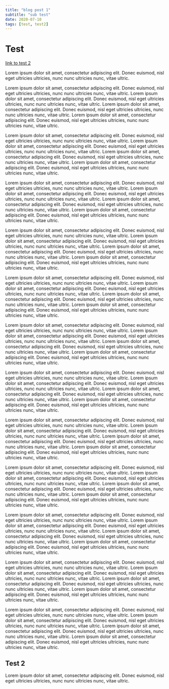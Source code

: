```yaml
---
title: "blog post 1"
subtitle: "sub test"
date: 2020-07-10
tags: [test, test2]
---
```


# Test

[link to test 2](#test-2)

Lorem ipsum dolor sit amet, consectetur adipiscing elit. Donec euismod, nisl eget ultricies ultricies, nunc nunc ultricies nunc, vitae ultric.

Lorem ipsum dolor sit amet, consectetur adipiscing elit. Donec euismod, nisl eget ultricies ultricies, nunc nunc ultricies nunc, vitae ultric. Lorem ipsum dolor sit amet, consectetur adipiscing elit. Donec euismod, nisl eget ultricies ultricies, nunc nunc ultricies nunc, vitae ultric. Lorem ipsum dolor sit amet, consectetur adipiscing elit. Donec euismod, nisl eget ultricies ultricies, nunc nunc ultricies nunc, vitae ultric. Lorem ipsum dolor sit amet, consectetur adipiscing elit. Donec euismod, nisl eget ultricies ultricies, nunc nunc ultricies nunc, vitae ultric.

Lorem ipsum dolor sit amet, consectetur adipiscing elit. Donec euismod, nisl eget ultricies ultricies, nunc nunc ultricies nunc, vitae ultric. Lorem ipsum dolor sit amet, consectetur adipiscing elit. Donec euismod, nisl eget ultricies ultricies, nunc nunc ultricies nunc, vitae ultric. Lorem ipsum dolor sit amet, consectetur adipiscing elit. Donec euismod, nisl eget ultricies ultricies, nunc nunc ultricies nunc, vitae ultric. Lorem ipsum dolor sit amet, consectetur adipiscing elit. Donec euismod, nisl eget ultricies ultricies, nunc nunc ultricies nunc, vitae ultric.

Lorem ipsum dolor sit amet, consectetur adipiscing elit. Donec euismod, nisl eget ultricies ultricies, nunc nunc ultricies nunc, vitae ultric. Lorem ipsum dolor sit amet, consectetur adipiscing elit. Donec euismod, nisl eget ultricies ultricies, nunc nunc ultricies nunc, vitae ultric. Lorem ipsum dolor sit amet, consectetur adipiscing elit. Donec euismod, nisl eget ultricies ultricies, nunc nunc ultricies nunc, vitae ultric. Lorem ipsum dolor sit amet, consectetur adipiscing elit. Donec euismod, nisl eget ultricies ultricies, nunc nunc ultricies nunc, vitae ultric.

Lorem ipsum dolor sit amet, consectetur adipiscing elit. Donec euismod, nisl eget ultricies ultricies, nunc nunc ultricies nunc, vitae ultric. Lorem ipsum dolor sit amet, consectetur adipiscing elit. Donec euismod, nisl eget ultricies ultricies, nunc nunc ultricies nunc, vitae ultric. Lorem ipsum dolor sit amet, consectetur adipiscing elit. Donec euismod, nisl eget ultricies ultricies, nunc nunc ultricies nunc, vitae ultric. Lorem ipsum dolor sit amet, consectetur adipiscing elit. Donec euismod, nisl eget ultricies ultricies, nunc nunc ultricies nunc, vitae ultric.

Lorem ipsum dolor sit amet, consectetur adipiscing elit. Donec euismod, nisl eget ultricies ultricies, nunc nunc ultricies nunc, vitae ultric. Lorem ipsum dolor sit amet, consectetur adipiscing elit. Donec euismod, nisl eget ultricies ultricies, nunc nunc ultricies nunc, vitae ultric. Lorem ipsum dolor sit amet, consectetur adipiscing elit. Donec euismod, nisl eget ultricies ultricies, nunc nunc ultricies nunc, vitae ultric. Lorem ipsum dolor sit amet, consectetur adipiscing elit. Donec euismod, nisl eget ultricies ultricies, nunc nunc ultricies nunc, vitae ultric.

Lorem ipsum dolor sit amet, consectetur adipiscing elit. Donec euismod, nisl eget ultricies ultricies, nunc nunc ultricies nunc, vitae ultric. Lorem ipsum dolor sit amet, consectetur adipiscing elit. Donec euismod, nisl eget ultricies ultricies, nunc nunc ultricies nunc, vitae ultric. Lorem ipsum dolor sit amet, consectetur adipiscing elit. Donec euismod, nisl eget ultricies ultricies, nunc nunc ultricies nunc, vitae ultric. Lorem ipsum dolor sit amet, consectetur adipiscing elit. Donec euismod, nisl eget ultricies ultricies, nunc nunc ultricies nunc, vitae ultric.

Lorem ipsum dolor sit amet, consectetur adipiscing elit. Donec euismod, nisl eget ultricies ultricies, nunc nunc ultricies nunc, vitae ultric. Lorem ipsum dolor sit amet, consectetur adipiscing elit. Donec euismod, nisl eget ultricies ultricies, nunc nunc ultricies nunc, vitae ultric. Lorem ipsum dolor sit amet, consectetur adipiscing elit. Donec euismod, nisl eget ultricies ultricies, nunc nunc ultricies nunc, vitae ultric. Lorem ipsum dolor sit amet, consectetur adipiscing elit. Donec euismod, nisl eget ultricies ultricies, nunc nunc ultricies nunc, vitae ultric.

Lorem ipsum dolor sit amet, consectetur adipiscing elit. Donec euismod, nisl eget ultricies ultricies, nunc nunc ultricies nunc, vitae ultric. Lorem ipsum dolor sit amet, consectetur adipiscing elit. Donec euismod, nisl eget ultricies ultricies, nunc nunc ultricies nunc, vitae ultric. Lorem ipsum dolor sit amet, consectetur adipiscing elit. Donec euismod, nisl eget ultricies ultricies, nunc nunc ultricies nunc, vitae ultric. Lorem ipsum dolor sit amet, consectetur adipiscing elit. Donec euismod, nisl eget ultricies ultricies, nunc nunc ultricies nunc, vitae ultric.

Lorem ipsum dolor sit amet, consectetur adipiscing elit. Donec euismod, nisl eget ultricies ultricies, nunc nunc ultricies nunc, vitae ultric. Lorem ipsum dolor sit amet, consectetur adipiscing elit. Donec euismod, nisl eget ultricies ultricies, nunc nunc ultricies nunc, vitae ultric. Lorem ipsum dolor sit amet, consectetur adipiscing elit. Donec euismod, nisl eget ultricies ultricies, nunc nunc ultricies nunc, vitae ultric. Lorem ipsum dolor sit amet, consectetur adipiscing elit. Donec euismod, nisl eget ultricies ultricies, nunc nunc ultricies nunc, vitae ultric.

Lorem ipsum dolor sit amet, consectetur adipiscing elit. Donec euismod, nisl eget ultricies ultricies, nunc nunc ultricies nunc, vitae ultric. Lorem ipsum dolor sit amet, consectetur adipiscing elit. Donec euismod, nisl eget ultricies ultricies, nunc nunc ultricies nunc, vitae ultric. Lorem ipsum dolor sit amet, consectetur adipiscing elit. Donec euismod, nisl eget ultricies ultricies, nunc nunc ultricies nunc, vitae ultric. Lorem ipsum dolor sit amet, consectetur adipiscing elit. Donec euismod, nisl eget ultricies ultricies, nunc nunc ultricies nunc, vitae ultric.

Lorem ipsum dolor sit amet, consectetur adipiscing elit. Donec euismod, nisl eget ultricies ultricies, nunc nunc ultricies nunc, vitae ultric. Lorem ipsum dolor sit amet, consectetur adipiscing elit. Donec euismod, nisl eget ultricies ultricies, nunc nunc ultricies nunc, vitae ultric. Lorem ipsum dolor sit amet, consectetur adipiscing elit. Donec euismod, nisl eget ultricies ultricies, nunc nunc ultricies nunc, vitae ultric. Lorem ipsum dolor sit amet, consectetur adipiscing elit. Donec euismod, nisl eget ultricies ultricies, nunc nunc ultricies nunc, vitae ultric.

Lorem ipsum dolor sit amet, consectetur adipiscing elit. Donec euismod, nisl eget ultricies ultricies, nunc nunc ultricies nunc, vitae ultric. Lorem ipsum dolor sit amet, consectetur adipiscing elit. Donec euismod, nisl eget ultricies ultricies, nunc nunc ultricies nunc, vitae ultric. Lorem ipsum dolor sit amet, consectetur adipiscing elit. Donec euismod, nisl eget ultricies ultricies, nunc nunc ultricies nunc, vitae ultric. Lorem ipsum dolor sit amet, consectetur adipiscing elit. Donec euismod, nisl eget ultricies ultricies, nunc nunc ultricies nunc, vitae ultric.

## Test 2

Lorem ipsum dolor sit amet, consectetur adipiscing elit. Donec euismod, nisl eget ultricies ultricies, nunc nunc ultricies nunc, vitae ultric.
